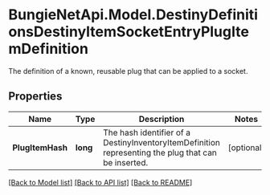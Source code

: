 # BungieNetApi.Model.DestinyDefinitionsDestinyItemSocketEntryPlugItemDefinition
The definition of a known, reusable plug that can be applied to a socket.
## Properties

Name | Type | Description | Notes
------------ | ------------- | ------------- | -------------
**PlugItemHash** | **long** | The hash identifier of a DestinyInventoryItemDefinition representing the plug that can be inserted. | [optional] 

[[Back to Model list]](../README.md#documentation-for-models) [[Back to API list]](../README.md#documentation-for-api-endpoints) [[Back to README]](../README.md)

